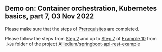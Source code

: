 ## Demo on: Container orchestration, Kubernetes basics, part 7, 03 Nov 2022

Please make sure that the steps of 
[Prerequisites](https://github.com/Alliedium/springboot-api-rest-example/tree/master/.k8s#1-prerequisites)
are completed.
 
Please follow the steps from [Step 2](https://github.com/Alliedium/springboot-api-rest-example/tree/master/.k8s/10-zalando-postgres-ha-operator#2-see-new-custom-resource-definitions) and up to [Step 7](https://github.com/Alliedium/springboot-api-rest-example/tree/master/.k8s/10-zalando-postgres-ha-operator#7-check-spring-boot-api-installation) of [Example 10](https://github.com/Alliedium/springboot-api-rest-example/tree/master/.k8s/10-zalando-postgres-ha-operator)
from ```.k8s``` folder of the project 
[Alliedium/springboot-api-rest-example](https://github.com/Alliedium/springboot-api-rest-example/) 

